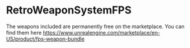 # RetroWeaponSystemFPS
 
The weapons included are permanently free on the marketplace. You can find them here https://www.unrealengine.com/marketplace/en-US/product/fps-weapon-bundle
